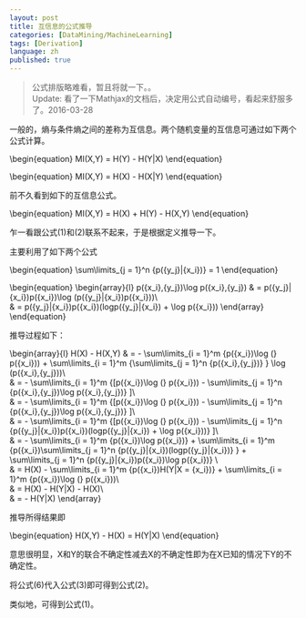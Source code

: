 ```yaml
---
layout: post
title: 互信息的公式推导
categories: [DataMining/MachineLearning]
tags: [Derivation]
language: zh
published: true
---
```


> 公式排版略难看，暂且将就一下。。    
> Update: 看了一下Mathjax的文档后，决定用公式自动编号，看起来舒服多了。2016-03-28

一般的，熵与条件熵之间的差称为互信息。两个随机变量的互信息可通过如下两个公式计算。

\begin{equation}
   MI(X,Y) = H(Y) - H(Y|X)
\end{equation}

\begin{equation}
   MI(X,Y) = H(X) - H(X|Y)
\end{equation}

前不久看到如下的互信息公式。

\begin{equation}
   MI(X,Y) = H(X) + H(Y) - H(X,Y)
\end{equation}

乍一看跟公式(1)和(2)联系不起来，于是根据定义推导一下。

主要利用了如下两个公式

\begin{equation}
   \sum\limits_{j = 1}^n {p({y_j}|{x_i})} = 1
\end{equation}

\begin{equation}
\begin{array}{l}
p({x_i},{y_j})\log p({x_i},{y_j}) & = p({y_j}|{x_i})p({x_i})\log (p({y_j}|{x_i})p({x_i}))\\\
& = p({y_j}|{x_i})p({x_i})(logp({y_j}|{x_i}) + \log p({x_i}))
\end{array}
\end{equation}

推导过程如下：

\begin{array}{l}
H(X) - H(X,Y) & =  - \sum\limits_{i = 1}^m {p({x_i})\log (} p({x_i})) + \sum\limits_{i = 1}^m {\sum\limits_{j = 1}^n {p({x_i},{y_j})} } \log (p({x_i},{y_j}))\\\
& =  - \sum\limits_{i = 1}^m {[p({x_i})\log (} p({x_i})) - \sum\limits_{j = 1}^n {p({x_i},{y_j})\log p({x_i},{y_j})} ]\\\
& =  - \sum\limits_{i = 1}^m {[p({x_i})\log (} p({x_i})) - \sum\limits_{j = 1}^n {p({x_i},{y_j})\log p({x_i},{y_j})} ]\\\
& =  - \sum\limits_{i = 1}^m {[p({x_i})\log (} p({x_i})) - \sum\limits_{j = 1}^n {p({y_j}|{x_i})p({x_i})(logp({y_j}|{x_i}) + \log p({x_i}))} ]\\\
& =  - \sum\limits_{i = 1}^m {p({x_i})\log p({x_i})}  + \sum\limits_{i = 1}^m {p({x_i})\sum\limits_{j = 1}^n {p({y_j}|{x_i})(logp({y_j}|{x_i})} }  + \sum\limits_{j = 1}^n {p({y_j}|{x_i})p({x_i})\log p({x_i})} \\\
& = H(X) - \sum\limits_{i = 1}^m {p({x_i})H(Y|X = {x_i})}  + \sum\limits_{i = 1}^m {p({x_i})\log (} p({x_i}))\\\
& = H(X) - H(Y|X) - H(X)\\\
& =  - H(Y|X)
\end{array}

推导所得结果即

\begin{equation}
   H(X,Y) - H(X) = H(Y|X)
\end{equation}

意思很明显，X和Y的联合不确定性减去X的不确定性即为在X已知的情况下Y的不确定性。

将公式(6)代入公式(3)即可得到公式(2)。

类似地，可得到公式(1)。


